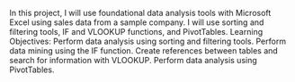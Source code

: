 In this project, I will use foundational data analysis tools with Microsoft Excel using sales data from a sample company. 
I will use sorting and filtering tools, IF and VLOOKUP functions, and PivotTables.
Learning Objectives:
Perform data analysis using sorting and filtering tools.
Perform data mining using the IF function.
Create references between tables and search for information with VLOOKUP.
Perform data analysis using PivotTables.
